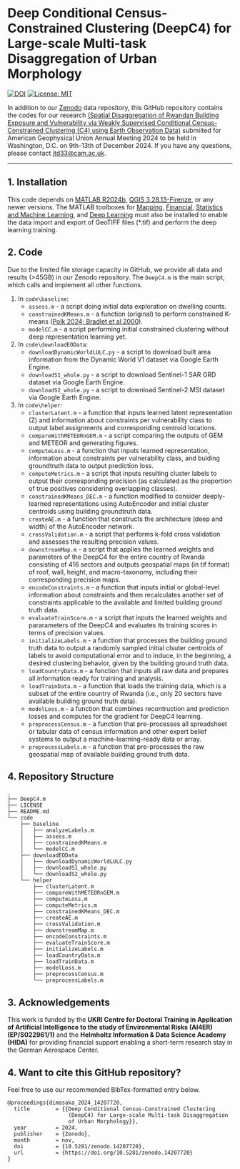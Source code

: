 # **Deep Conditional Census-Constrained Clustering (DeepC4) for Large-scale Multi-task Disaggregation of Urban Morphology**

[![DOI](https://zenodo.org/badge/DOI/10.5281/zenodo.8099812.svg)](https://doi.org/10.5281/zenodo.13119552) [![License: MIT](https://img.shields.io/badge/License-MIT-blue.svg)](https://opensource.org/licenses/MIT)


In addition to our [Zenodo](https://doi.org/10.5281/zenodo.13119552) data repository, this GitHub repository contains the codes for our research [(Spatial Disaggregation of Rwandan Building Exposure and Vulnerability via Weakly Supervised Conditional Census-Constrained Clustering (C4) using Earth Observation Data)](https://agu.confex.com/agu/agu24/meetingapp.cgi/Paper/1610379) submiited for American Geophysical Union Annual Meeting 2024 to be held in Washington, D.C. on 9th-13th of December 2024. If you have any questions, please contact [jtd33@cam.ac.uk](mailto:jtd33@cam.ac.uk).

---

## **1. Installation**

This code depends on [MATLAB R2024b](https://uk.mathworks.com/), [QGIS 3.28.13-Firenze](https://www.qgis.org/en/site/forusers/download.html), or any newer versions. The MATLAB toolboxes for [Mapping](https://uk.mathworks.com/products/mapping.html), [Financial](https://uk.mathworks.com/products/finance.html), [Statistics and Machine Learning](https://uk.mathworks.com/help/stats/getting-started-12.html), and [Deep Learning](https://uk.mathworks.com/help/deeplearning/ug/deep-learning-in-matlab.html) must also be installed to enable the data import and export of GeoTIFF files (*.tif) and perform the deep learning training.

## **2. Code**

Due to the limited file storage capacity in GitHub, we provide all data and results (>45GB) in our Zenodo repository. The `DeepC4.m` is the main script, which calls and implement all other functions. 

1. In `code\baseline`:
   - `assess.m` - a script doing initial data exploration on dwelling counts.
   - `constrainedKMeans.m` - a function (original) to perform constrained K-means ([Polk 2024; Bradlet et al 2000](https://www.mathworks.com/matlabcentral/fileexchange/117355-constrained-k-means)).
   - `modelCC.m` - a script performing initial constrained clustering without deep representation learning yet.
2. In `code\downloadEOData`:
   - `downloadDynamicWorldLULC.py` - a script to download built area information from the Dynamic World V1 dataset via Google Earth Engine.
   - `downloadS1_whole.py` - a script to download Sentinel-1 SAR GRD dataset via Google Earth Engine.
   - `downloadS2_whole.py` - a script to download Sentinel-2 MSI dataset via Google Earth Engine.
3. In `code\helper`: 
   - `clusterLatent.m` - a function that inputs learned latent representation (Z) and information about constraints per vulnerability class to output label assignments and corresponding centroid locations.
   - `compareWithMETEORnGEM.m` - a script comparing the outputs of GEM and METEOR and generating figures. 
   - `computeLoss.m` - a function that inputs learned representation, information about constraints per vulnerability class, and bulding groundtruth data to output prediction loss.
   - `computeMetrics.m` - a script that inputs resulting cluster labels to output their corresponding precision (as calculated as the proportion of true positives considering overlapping classes).
   - `constrainedKMeans_DEC.m` - a function modified to consider deeply-learned representations using AutoEncoder and initial cluster centroids using building groundtruth data.
   - `createAE.m` - a function that constructs the architecture (deep and width) of the AutoEncoder network.
   - `crossValidation.m` - a script that performs k-fold cross validation and assesses the resulting precision values.
   - `downstreamMap.m` - a script that applies the learned weights and parameters of the DeepC4 for the entire country of Rwanda consisting of 416 sectors and outputs geospatial maps (in tif format) of roof, wall, height, and macro-taxonomy, including their corresponding precision maps.
   - `encodeConstraints.m` - a function that inputs initial or global-level information about constraints and then recalculates another set of constraints applicable to the available and limited building ground truth data.
   - `evaluateTrainScore.m` - a script that inputs the learned weights and pararameters of the DeepC4 and evaluates its training scores in terms of precision values.
   - `initializeLabels.m` - a function that processes the building ground truth data to output a randomly sampled initial clsuter centroids of labels to avoid computational error and to induce, in the beginning, a desired clustering behavior, given by the building ground truth data.
   - `loadCountryData.m` - a function that inputs all raw data and prepares all information ready for training and analysis.
   - `loadTrainData.m` - a function that loads the training data, which is a subset of the entire country of Rwanda (i.e., only 20 sectors have available building ground truth data).
   - `modelLoss.m` - a function that combines recontruction and prediction losses and computes for the gradient for DeepC4 learning.
   - `preprocessCensus.m` - a function that pre-processes all spreadsheet or tabular data of census information and other expert belief systems to output a machine-learning-ready data or array.
   - `preprocessLabels.m` - a function that pre-processes the raw geospatial map of available building ground truth data.


## **4. Repository Structure**

```
.
├── DeepC4.m
├── LICENSE
├── README.md
└── code
    ├── baseline
    │   ├── analyzeLabels.m
    │   ├── assess.m
    │   ├── constrainedKMeans.m
    │   └── modelCC.m
    ├── downloadEOData
    │   ├── downloadDynamicWorldLULC.py
    │   ├── downloadS1_whole.py
    │   └── downloadS2_whole.py
    └── helper
        ├── clusterLatent.m
        ├── compareWithMETEORnGEM.m
        ├── computeLoss.m
        ├── computeMetrics.m
        ├── constrainedKMeans_DEC.m
        ├── createAE.m
        ├── crossValidation.m
        ├── downstreamMap.m
        ├── encodeConstraints.m
        ├── evaluateTrainScore.m
        ├── initializeLabels.m
        ├── loadCountryData.m
        ├── loadTrainData.m
        ├── modelLoss.m
        ├── preprocessCensus.m
        └── preprocessLabels.m
```

## **3. Acknowledgements**
This work is funded by the **UKRI Centre for Doctoral Training in Application of Artificial Intelligence to the study of Environmental Risks (AI4ER) (EP/S022961/1)** and the **Helmholtz
Information & Data Science Academy (HIDA)** for providing financial support enabling a short-term research stay in the German Aerospace Center.

## **4. Want to cite this GitHub repository?**
Feel free to use our recommended BibTex-formatted entry below.
```
@proceedings{dimasaka_2024_14207720,
  title        = {{Deep Conditional Census-Constrained Clustering 
                   (DeepC4) for Large-scale Multi-task Disaggregation
                   of Urban Morphology}},
  year         = 2024,
  publisher    = {Zenodo},
  month        = nov, 
  doi          = {10.5281/zenodo.14207720},
  url          = {https://doi.org/10.5281/zenodo.14207720}
}
```